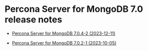 
# Percona Server for MongoDB 7.0 release notes

* [Percona Server for MongoDB 7.0.4-2 (2023-12-11)](7.0.3-2.md)

* [Percona Server for MongoDB 7.0.2-1 (2023-10-05)](7.0.2-1.md)